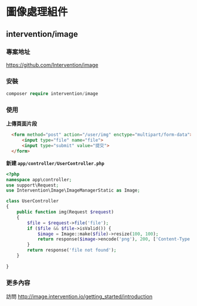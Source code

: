 # 圖像處理組件

## intervention/image

### 專案地址

https://github.com/Intervention/image

### 安裝

```php
composer require intervention/image
```

### 使用

**上傳頁面片段**

```html
  <form method="post" action="/user/img" enctype="multipart/form-data">
      <input type="file" name="file">
      <input type="submit" value="提交">
  </form>
```

**新建 `app/controller/UserController.php`**

```php
<?php
namespace app\controller;
use support\Request;
use Intervention\Image\ImageManagerStatic as Image;

class UserController
{
    public function img(Request $request)
    {
        $file = $request->file('file');
        if ($file && $file->isValid()) {
            $image = Image::make($file)->resize(100, 100);
            return response($image->encode('png'), 200, ['Content-Type' => 'image/png']);
        }
        return response('file not found');
    }
    
}
```

### 更多內容

訪問 http://image.intervention.io/getting_started/introduction
